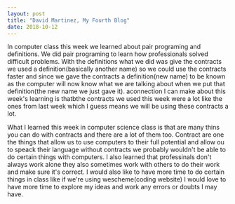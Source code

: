 ```yaml
---
layout: post
title: "David Martinez, My Fourth Blog"
date: 2018-10-12
---
```

  
  In computer class this week we learned about pair programing and definitions. We did pair programing to learn how professionals solved difficult problems. With the definitions what we did was give the contracts we used a definition(basically another name) so we could use the contracts faster and since we gave the contracts a definition(new name) to be known as the computer will now know what we are talking about when we put that definition(the new name we just gave it). aconnection I can make about this week's learning is thatbthe contracts we used this week were a lot like the ones from last week which I guess means we will be using these contracts a lot.

 What I learned this week in computer science class is that are many thins you can do with contracts and there are a lot of them too. Contract are one the things that allow us to use computers to their full potential and allow ou to speack their language without contracts we probably wouldn't be able to do certain things with computers. I also learned that professinals don't always work alone they also sometimes work with others to do their work and make sure it's correct. I would also like to have more time to do certain things in class like if we're using wescheme(coding website) I would love to have more time to explore my ideas and work any errors or doubts I may have.
